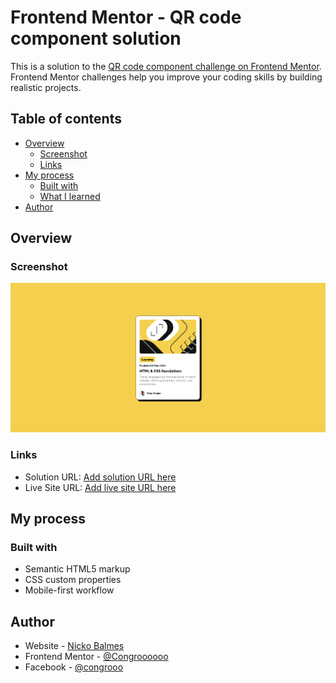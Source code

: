 # Frontend Mentor - QR code component solution

This is a solution to the [QR code component challenge on Frontend Mentor](https://github.com/Congroooooo/Blog-preview-card). Frontend Mentor challenges help you improve your coding skills by building realistic projects.

## Table of contents

- [Overview](#overview)
  - [Screenshot](#screenshot)
  - [Links](#links)
- [My process](#my-process)
  - [Built with](#built-with)
  - [What I learned](#what-i-learned)
- [Author](#author)

## Overview

### Screenshot

![](Screenshot_output.png)

### Links

- Solution URL: [Add solution URL here](https://github.com/Congroooooo/Blog-preview-card)
- Live Site URL: [Add live site URL here](https://congroooooo.github.io/QR-code-component/)

## My process

### Built with

- Semantic HTML5 markup
- CSS custom properties
- Mobile-first workflow

## Author

- Website - [Nicko Balmes](https://nckoblms.vercel.app/)
- Frontend Mentor - [@Congroooooo](https://www.frontendmentor.io/profile/Congroooooo)
- Facebook - [@congrooo](https://www.facebook.com/congrooo/)
